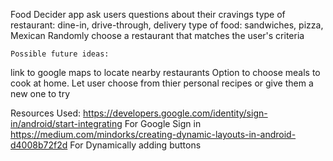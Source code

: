 Food Decider app
	ask users questions about their cravings
		type of restaurant: dine-in, drive-through, delivery
		type of food: sandwiches, pizza, Mexican
	Randomly choose a restaurant that matches the user's criteria

	Possible future ideas:
  link to google maps to locate nearby restaurants
	Option to choose meals to cook at home. Let user choose from thier personal recipes or give them a new one to try


Resources Used:
	https://developers.google.com/identity/sign-in/android/start-integrating For Google Sign in
	https://medium.com/mindorks/creating-dynamic-layouts-in-android-d4008b72f2d For Dynamically adding buttons
	
